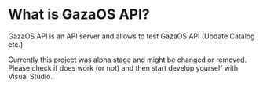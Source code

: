 # What is GazaOS API?
GazaOS API is an API server and allows to test GazaOS API (Update Catalog etc.)

Currently this project was alpha stage and might be changed or removed. Please check if does work (or not) and then start develop yourself with Visual Studio.
